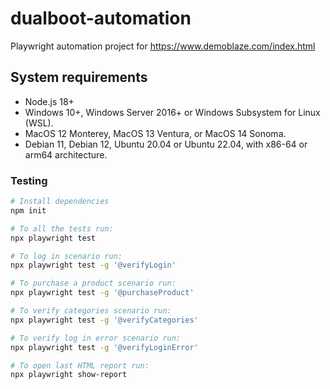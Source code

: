 # dualboot-automation
Playwright automation project for https://www.demoblaze.com/index.html

## System requirements
- Node.js 18+
- Windows 10+, Windows Server 2016+ or Windows Subsystem for Linux (WSL).
- MacOS 12 Monterey, MacOS 13 Ventura, or MacOS 14 Sonoma.
- Debian 11, Debian 12, Ubuntu 20.04 or Ubuntu 22.04, with x86-64 or arm64 architecture.

### Testing
```sh
# Install dependencies
npm init
```

```sh
# To all the tests run:
npx playwright test
```
```sh
# To log in scenario run:
npx playwright test -g '@verifyLogin'
```

```sh
# To purchase a product scenario run:
npx playwright test -g '@purchaseProduct'
```

```sh
# To verify categories scenario run:
npx playwright test -g '@verifyCategories'
```

```sh
# To verify log in error scenario run:
npx playwright test -g '@verifyLoginError'
```

```sh
# To open last HTML report run:
npx playwright show-report
```